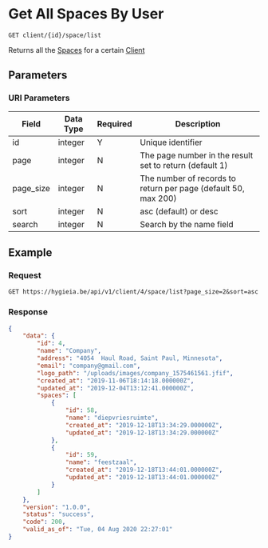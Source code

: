 # Get All Spaces By User

    GET client/{id}/space/list
    
Returns all the [Spaces] for a certain [Client]

## Parameters
### URI Parameters
Field | Data Type | Required | Description
--- | --- | --- | ---
id | integer | Y | Unique identifier
page | integer | N | The page number in the result set to return (default 1)
page_size | integer | N | The number of records to return per page (default 50, max 200)
sort | integer | N | asc (default) or desc
search | integer | N | Search by the name field

## Example
### Request

    GET https://hygieia.be/api/v1/client/4/space/list?page_size=2&sort=asc

### Response
``` json
{
    "data": {
        "id": 4,
        "name": "Company",
        "address": "4054  Haul Road, Saint Paul, Minnesota",
        "email": "company@gmail.com",
        "logo_path": "/uploads/images/company_1575461561.jfif",
        "created_at": "2019-11-06T18:14:18.000000Z",
        "updated_at": "2019-12-04T13:12:41.000000Z",
        "spaces": [
            {
                "id": 58,
                "name": "diepvriesruimte",
                "created_at": "2019-12-18T13:34:29.000000Z",
                "updated_at": "2019-12-18T13:34:29.000000Z"
            },
            {
                "id": 59,
                "name": "feestzaal",
                "created_at": "2019-12-18T13:44:01.000000Z",
                "updated_at": "2019-12-18T13:44:01.000000Z"
            }
        ]
    },
    "version": "1.0.0",
    "status": "success",
    "code": 200,
    "valid_as_of": "Tue, 04 Aug 2020 22:27:01"
}
```

[Spaces]: README.md
[Client]: ../clients/README.md
